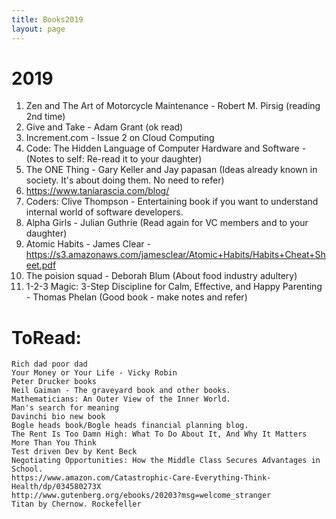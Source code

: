 ```yaml
---
title: Books2019
layout: page
---
```


# 2019

1. Zen and The Art of Motorcycle Maintenance - Robert M. Pirsig (reading 2nd time)
2. Give and Take - Adam Grant (ok read)
3. Increment.com - Issue 2 on Cloud Computing
4. Code: The Hidden Language of Computer Hardware and Software - (Notes to self: Re-read it to your daughter)
5. The ONE Thing - Gary Keller and Jay papasan (Ideas already known in society. It's about doing them. No need to refer)
6. https://www.taniarascia.com/blog/
7. Coders: Clive Thompson - Entertaining book if you want to understand internal world of software developers.
8. Alpha Girls - Julian Guthrie (Read again for VC members and to your daughter) 
9. Atomic Habits - James Clear - https://s3.amazonaws.com/jamesclear/Atomic+Habits/Habits+Cheat+Sheet.pdf
10. The poision squad - Deborah Blum (About food industry adultery)
12. 1-2-3 Magic: 3-Step Discipline for Calm, Effective, and Happy Parenting  - Thomas Phelan (Good book - make notes and refer)

# ToRead:
    Rich dad poor dad
    Your Money or Your Life - Vicky Robin
    Peter Drucker books
    Neil Gaiman - The graveyard book and other books.
    Mathematicians: An Outer View of the Inner World.
    Man's search for meaning
    Davinchi bio new book
    Bogle heads book/Bogle heads financial planning blog.
    The Rent Is Too Damn High: What To Do About It, And Why It Matters More Than You Think
    Test driven Dev by Kent Beck    
    Negotiating Opportunities: How the Middle Class Secures Advantages in School.
    https://www.amazon.com/Catastrophic-Care-Everything-Think-Health/dp/034580273X
    http://www.gutenberg.org/ebooks/20203?msg=welcome_stranger
    Titan by Chernow. Rockefeller 
